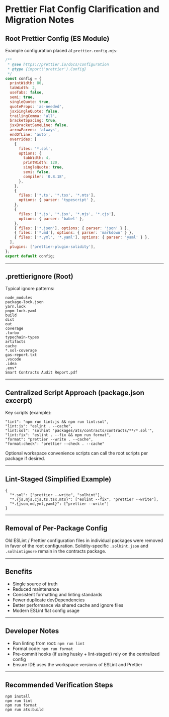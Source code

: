 # Prettier Flat Config Clarification and Migration Notes

## Root Prettier Config (ES Module)

Example configuration placed at `prettier.config.mjs`:

```js
/**
 * @see https://prettier.io/docs/configuration
 * @type {import('prettier').Config}
 */
const config = {
  printWidth: 80,
  tabWidth: 2,
  useTabs: false,
  semi: true,
  singleQuote: true,
  quoteProps: 'as-needed',
  jsxSingleQuote: false,
  trailingComma: 'all',
  bracketSpacing: true,
  jsxBracketSameLine: false,
  arrowParens: 'always',
  endOfLine: 'auto',
  overrides: [
    {
      files: '*.sol',
      options: {
        tabWidth: 4,
        printWidth: 120,
        singleQuote: true,
        semi: false,
        compiler: '0.8.18',
      },
    },
    {
      files: ['*.ts', '*.tsx', '*.mts'],
      options: { parser: 'typescript' },
    },
    {
      files: ['*.js', '*.jsx', '*.mjs', '*.cjs'],
      options: { parser: 'babel' },
    },
    { files: ['*.json'], options: { parser: 'json' } },
    { files: ['*.md'], options: { parser: 'markdown' } },
    { files: ['*.yml', '*.yaml'], options: { parser: 'yaml' } },
  ],
  plugins: ['prettier-plugin-solidity'],
};
export default config;
```

---

## .prettierignore (Root)

Typical ignore patterns:

```
node_modules
package-lock.json
yarn.lock
pnpm-lock.yaml
build
dist
out
coverage
.turbo
typechain-types
artifacts
cache
*.sol-coverage
gas-report.txt
.vscode
.idea
.env*
Smart Contracts Audit Report.pdf
```

---

## Centralized Script Approach (package.json excerpt)

Key scripts (example):

```
"lint": "npm run lint:js && npm run lint:sol",
"lint:js": "eslint . --cache",
"lint:sol": "solhint 'packages/ats/contracts/contracts/**/*.sol'",
"lint:fix": "eslint . --fix && npm run format",
"format": "prettier --write . --cache",
"format:check": "prettier --check . --cache"
```

Optional workspace convenience scripts can call the root scripts per package if desired.

---

## Lint-Staged (Simplified Example)

```
{
  "*.sol": ["prettier --write", "solhint"],
  "*.{js,mjs,cjs,ts,tsx,mts}": ["eslint --fix", "prettier --write"],
  "*.{json,md,yml,yaml}": ["prettier --write"]
}
```

---

## Removal of Per-Package Config

Old ESLint / Prettier configuration files in individual packages were removed in favor of the root configuration. Solidity-specific `.solhint.json` and `.solhintignore` remain in the contracts package.

---

## Benefits

- Single source of truth
- Reduced maintenance
- Consistent formatting and linting standards
- Fewer duplicate devDependencies
- Better performance via shared cache and ignore files
- Modern ESLint flat config usage

---

## Developer Notes

- Run linting from root: `npm run lint`
- Format code: `npm run format`
- Pre-commit hooks (if using husky + lint-staged) rely on the centralized config
- Ensure IDE uses the workspace versions of ESLint and Prettier

---

## Recommended Verification Steps

```
npm install
npm run lint
npm run format
npm run ats:build
```
